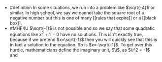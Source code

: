 - #definition In some situations, we run into a problem like $\sqrt{-4}$ or similar. In high school, we say we cannot take the square root of a negative number but this is one of many [[rules that expire]] or a [[black box]].
- #MHF4U $\sqrt{-1}$ is not possible and so we say that some quadratic equations like $x^2+1=0$ have no solutions. This isn't exactly true, because if we pretend $x=\sqrt{-1}$ then you will quickly see that this is in fact a solution to the equation. So is $x=-\sqrt{-1}$. To get over this hurdle, mathematicians define the imaginary unit, $\i$, as $\i^2 = -1$ and